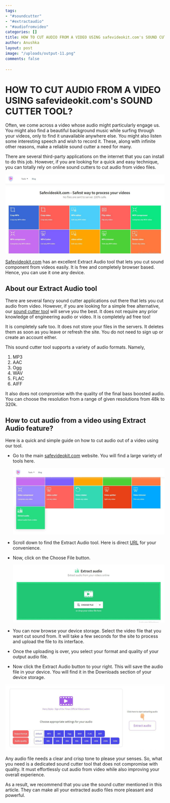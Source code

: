 ```yaml
---
tags:
- "#soundcutter"
- "#extractaudio"
- "#audiofromvideo"
categories: []
title: HOW TO CUT AUDIO FROM A VIDEO USING safevideokit.com's SOUND CUTTER TOOL?
author: Anushka
layout: post
image: "/uploads/output-11.png"
comments: false

---
```

# HOW TO CUT AUDIO FROM A VIDEO USING safevideokit.com's SOUND CUTTER TOOL?

Often, we come across a video whose audio might particularly engage us. You might also find a beautiful background music while surfing through your videos, only to find it unavailable anywhere else. You might also listen some interesting speech and wish to record it. These, along with infinite other reasons, make a reliable sound cutter a need for many.

There are several third-party applications on the internet that you can install to do this job. However, if you are looking for a quick and easy technique, you can totally rely on online sound cutters to cut audio from video files.

![safevideokit.com](/uploads/6aaff611-cf3a-4fac-a2ba-98b66753d148.jpg)

[Safevideokit.com](https://safevideokit.com/) has an excellent Extract Audio tool that lets you cut sound component from videos easily. It is free and completely browser based. Hence, you can use it one any device.

## About our Extract Audio tool

There are several fancy sound cutter applications out there that lets you cut audio from video. However, if you are looking for a simple free alternative, our [sound cutter tool](https://safevideokit.com/extract-audio) will serve you the best. It does not require any prior knowledge of engineering audio or video. It is completely ad free too!

It is completely safe too. It does not store your files in the servers. It deletes them as soon as you leave or refresh the site. You do not need to sign up or create an account either.

This sound cutter tool supports a variety of audio formats. Namely,

1. MP3
2. AAC
3. Ogg
4. WAV
5. FLAC
6. AIFF

It also does not compromise with the quality of the final bass boosted audio. You can choose the resolution from a range of given resolutions from 48k to 320k.

## How to cut audio from a video using Extract Audio feature?

Here is a quick and simple guide on how to cut audio out of a video using our tool.

* Go to the main [safevideokit.com](https://safevideokit.com/) website. You will find a large variety of tools here.

  ![extract audio sound cutter](/uploads/26b78987-b123-4783-960b-2bbc47460410.jpg)
* Scroll down to find the Extract Audio tool. Here is direct [URL](https://safevideokit.com/extract-audio) for your convenience.
* Now, click on the Choose File button.

  ![choose file to cut audio](/uploads/44337582-ca58-49be-8f5b-ec20f40f59de.jpg)
* You can now browse your device storage. Select the video file that you want cut sound from. It will take a few seconds for the site to process and upload the file to its interface.
* Once the uploading is over, you select your format and quality of your output audio file.
* Now click the Extract Audio button to your right. This will save the audio file in your device. You will find it in the Downloads section of your device storage.

![extract audio](/uploads/d19642fd-bcc2-4cfb-beee-45291ecf4f2e.jpg)

Any audio file needs a clear and crisp tone to please your senses. So, what you need is a dedicated sound cutter tool that does not compromise with quality. It must effortlessly cut audio from video while also improving your overall experience.

As a result, we recommend that you use the sound cutter mentioned in this article. They can make all your extracted audio files more pleasant and powerful.